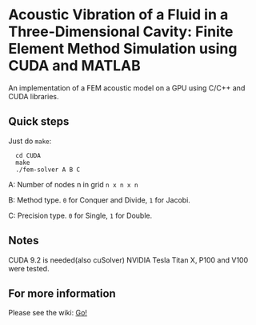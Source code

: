 # Acoustic Vibration of a Fluid in a Three-Dimensional Cavity: Finite Element Method Simulation using CUDA and MATLAB

An implementation of a FEM acoustic model on a GPU using C/C++ and CUDA libraries.

## Quick steps
Just do `make`:

```
  cd CUDA
  make
  ./fem-solver A B C
 ```
 
 A: Number of nodes n in grid `n x n x n`
 
 B: Method type. `0` for Conquer and Divide, `1` for Jacobi. 
 
 C: Precision type. `0` for Single, `1` for Double. 

## Notes
CUDA 9.2 is needed(also cuSolver)
NVIDIA Tesla Titan X, P100 and V100 were tested.


## For more information
Please see the wiki: [Go!](https://github.com/jnfran92/fem-cuda-solver/wiki)

